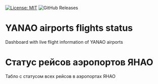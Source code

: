 [![License: MIT](https://img.shields.io/badge/License-MIT-yellow.svg)](https://opensource.org/licenses/MIT) ![GitHub Releases](https://img.shields.io/github/downloads/xm4dn355x/yanao_airports/latest/total)

# YANAO airports flights status

Dashboard with live flight information of YANAO airports

# Статус рейсов аэропортов ЯНАО

Табло с статусом всех рейсов в аэропортах ЯНАО